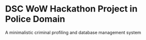 # DSC WoW Hackathon Project in Police Domain

A minimalistic criminal profiling and database management system
